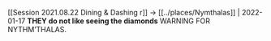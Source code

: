 [[Session 2021.08.22 Dining & Dashing r]] -> [[../places/Nymthalas]] | 2022-01-17
**THEY do not like seeing the diamonds** WARNING FOR NYTHM’THALAS.